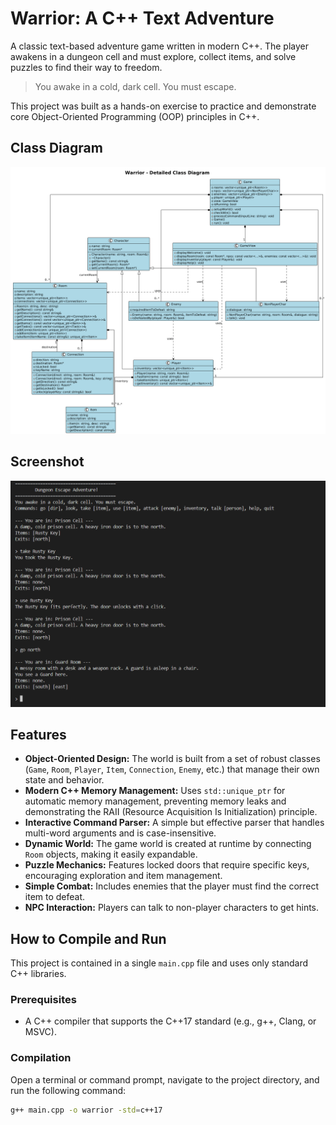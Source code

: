 # Warrior: A C++ Text Adventure

A classic text-based adventure game written in modern C++. The player awakens in a dungeon cell and must explore, collect items, and solve puzzles to find their way to freedom.

> You awake in a cold, dark cell. You must escape.

This project was built as a hands-on exercise to practice and demonstrate core Object-Oriented Programming (OOP) principles in C++.

## Class Diagram

![Class diagram Screenshot](https://raw.githubusercontent.com/NithinMukka/Warrior/main/warrior_class.png)

## Screenshot

![Game Screenshot](https://raw.githubusercontent.com/NithinMukka/Warrior/main/gameplay.png)

## Features

*   **Object-Oriented Design:** The world is built from a set of robust classes (`Game`, `Room`, `Player`, `Item`, `Connection`, `Enemy`, etc.) that manage their own state and behavior.
*   **Modern C++ Memory Management:** Uses `std::unique_ptr` for automatic memory management, preventing memory leaks and demonstrating the RAII (Resource Acquisition Is Initialization) principle.
*   **Interactive Command Parser:** A simple but effective parser that handles multi-word arguments and is case-insensitive.
*   **Dynamic World:** The game world is created at runtime by connecting `Room` objects, making it easily expandable.
*   **Puzzle Mechanics:** Features locked doors that require specific keys, encouraging exploration and item management.
*   **Simple Combat:** Includes enemies that the player must find the correct item to defeat.
*   **NPC Interaction:** Players can talk to non-player characters to get hints.

## How to Compile and Run

This project is contained in a single `main.cpp` file and uses only standard C++ libraries.

### Prerequisites

*   A C++ compiler that supports the C++17 standard (e.g., g++, Clang, or MSVC).

### Compilation

Open a terminal or command prompt, navigate to the project directory, and run the following command:

```bash
g++ main.cpp -o warrior -std=c++17
